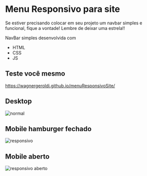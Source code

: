 # Menu Responsivo para site

Se estiver precisando colocar em seu projeto um navbar simples e funcional, fique a vontade!
Lembre de deixar uma estrela!!

NavBar simples desenvolvida com 

* HTML
* CSS
* JS

## Teste você mesmo

https://wagnergeroldi.github.io/menuResponsivoSite/


## Desktop

![normal](https://user-images.githubusercontent.com/74829196/145269442-c7ea4de2-f8d2-4431-aadf-d879775b7b54.png)


## Mobile hamburger fechado

![responsivo](https://user-images.githubusercontent.com/74829196/145269576-5df3cd4a-8730-4209-99e7-67cb96d21392.png)

## Mobile aberto

![responsivo aberto](https://user-images.githubusercontent.com/74829196/145269660-35cbd75f-2d3e-4a90-9700-80f89178cd82.png)
